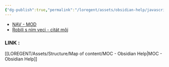 ```yaml
---
{"dg-publish":true,"permalink":"/loregent/assets/obsidian-help/javascript-randomiser/"}
---
```



<div><ul class="dataview list-view-ul"><li><span><a data-tooltip-position="top" aria-label="LOREGENT/Assets/Structure/Navigation/NAV - MOD.md" data-href="LOREGENT/Assets/Structure/Navigation/NAV - MOD.md" href="LOREGENT/Assets/Structure/Navigation/NAV - MOD.md" class="internal-link" target="_blank" rel="noopener nofollow">NAV - MOD</a></span></li><li><span><a data-tooltip-position="top" aria-label="LOREGENT/Assets/Fleeting Notes/Robili s ním veci - citát môj.md" data-href="LOREGENT/Assets/Fleeting Notes/Robili s ním veci - citát môj.md" href="LOREGENT/Assets/Fleeting Notes/Robili s ním veci - citát môj.md" class="internal-link" target="_blank" rel="noopener nofollow">Robili s ním veci - citát môj</a></span></li></ul></div>

### LINK : 
[[LOREGENT/Assets/Structure/Map of content/MOC - Obsidian Help\|MOC - Obsidian Help]]